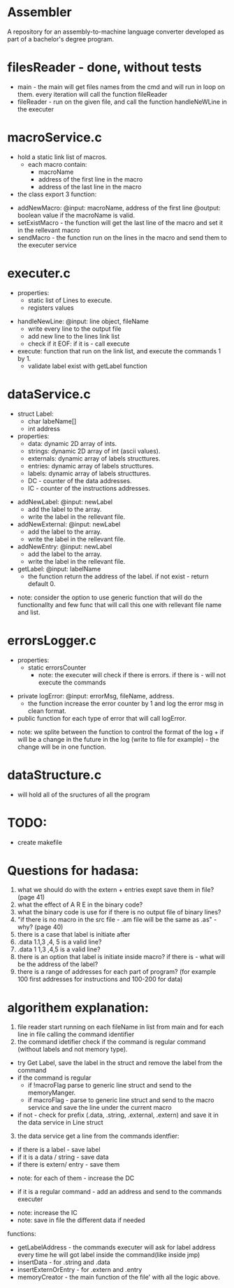 # Assembler

A repository for an assembly-to-machine language converter developed as part of a bachelor's degree program.

# filesReader - done, without tests

- main - the main will get files names from the cmd and will run in loop on them. every iteration will call the function fileReader
- fileReader - run on the given file, and call the function handleNeWLine in the executer

# macroService.c

- hold a static link list of macros.
  - each macro contain:
    - macroName
    - address of the first line in the macro
    - address of the last line in the macro
- the class export 3 function:

* addNewMacro:
  @input: macroName, address of the first line
  @output: boolean value if the macroName is valid.
* setExistMacro - the function will get the last line of the macro and set it in the rellevant macro
* sendMacro - the function run on the lines in the macro and send them to the executer service

# executer.c

- properties:
  - static list of Lines to execute.
  - registers values

* handleNewLine:
  @input: line object, fileName
  - write every line to the output file
  - add new line to the lines link list
  - check if it EOF: if it is - call execute
* execute: function that run on the link list, and execute the commands 1 by 1.
  - validate label exist with getLabel function

# dataService.c

- struct Label:
  - char labeName[]
  - int address
- properties:
  - data: dynamic 2D array of ints.
  - strings: dynamic 2D array of int (ascii values).
  - externals: dynamic array of labels structtures.
  - entries: dynamic array of labels structtures.
  - labels: dynamic array of labels structtures.
  - DC - counter of the data addresses.
  - IC - counter of the instructions addresses.

* addNewLabel:
  @input: newLabel
  - add the label to the array.
  - write the label in the rellevant file.
* addNewExternal:
  @input: newLabel
  - add the label to the array.
  - write the label in the rellevant file.
* addNewEntry:
  @input: newLabel
  - add the label to the array.
  - write the label in the rellevant file.
* getLabel:
  @input: labelName
  - the function return the address of the label. if not exist - return default 0.

- note: consider the option to use generic function that will do the functionallty and few func that will call this one with rellevant file name and list.

# errorsLogger.c

- properties:
  - static errorsCounter
    - note: the executer will check if there is errors. if there is - will not execute the commands

* private logError:
  @input: errorMsg, fileName, address.
  - the function increase the error counter by 1 and log the error msg in clean format.
* public function for each type of error that will call logError.

- note: we splite between the function to control the format of the log + if will be a change in the future in the log (write to file for example) - the change will be in one function.

# dataStructure.c

- will hold all of the sructures of all the program

# TODO:

- create makefile

# Questions for hadasa:

1. what we should do with the extern + entries exept save them in file? (page 41)
2. what the effect of A R E in the binary code?
3. what the binary code is use for if there is no output file of binary lines?
4. "if there is no macro in the src file - .am file will be the same as .as" - why? (page 40)
5. there is a case that label is initiate after
6. .data 1.1,3 ,4, 5 is a valid line?
7. .data 1 1,3 ,4,5 is a valid line?
8. there is an option that label is initiate inside macro? if there is - what will be the address of the label?
9. there is a range of addresses for each part of program? (for example 100 first addresses for instructions and 100-200 for data)

# algorithem explanation:

1. file reader start running on each fileName in list from main and for each line in file calling the command identifier
2. the command idetifier check if the command is regular command (without labels and not memory type).
  - try Get Label, save the label in the struct and remove the label from the command
  - if the command is regular
    - if !macroFlag parse to generic line struct and send to the memoryManger.
    - if macroFlag - parse to generic line struct and send to the macro service and save the line under the current macro
  - if not - check for prefix (.data, .string, .external, .extern) and save it in the data service in Line struct
3. the data service get a line from the commands identfier:
  - if there is a label - save label
  - if it is a data / string - save data
  - if there is extern/ entry - save them
  * note: for each of them - increase the DC
  - if it is a regular command - add an address and send to the commands executer
  * note: increase the IC
  * note: save in file the different data if needed

  functions:
  * getLabelAddress - the commands executer will ask for label address every time he will got label inside the command(like inside jmp)
  * insertData - for .string and .data
  * insertExternOrEntry - for .extern and .entry
  * memoryCreator - the main function of the file' with all the logic above.

